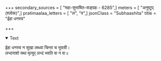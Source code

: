 +++
secondary_sources = [ "महा-सुभाषित-सङ्ग्रहः - 6285",]
meters = [ "अनुष्टुप् (श्लोक)",]
pratimaalaa_letters = [ "ल", "व",]
jsonClass = "Subhaashita"
title = "ईहा धनस्य"

+++

<details open><summary>Text</summary>

ईहा धनस्य न सुखा लब्ध्वा चिन्ता च भूयसी।  
लभ्दनाशो यथा मृत्युर् लभ्दं भवति वा न वा॥
</details>
